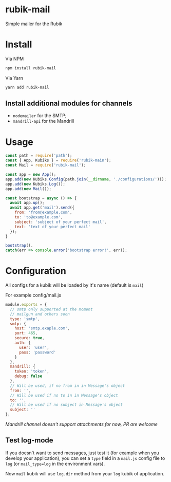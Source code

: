 # rubik-mail
Simple mailer for the Rubik

# Install
Via NPM
```sh
npm install rubik-mail
```

Via Yarn
```sh
yarn add rubik-mail
```

## Install additional modules for channels
- `nodemailer` for the SMTP;
- `mandrill-api` for the Mandrill

# Usage

```javascript
const path = require('path');
const { App, Kubiks } = require('rubik-main');
const Mail = require('rubik-mail');

const app = new App();
app.add(new Kubiks.Config(path.join(__dirname, './configurations/')));
app.add(new Kubiks.Log());
app.add(new Mail());

const bootstrap = async () => {
  await app.up();
  await app.get('mail').send({
    from: 'from@example.com',
    to: 'to@example.com',
    subject: 'subject of your perfect mail',
    text: 'text of your perfect mail'
  });
}

bootstrap().
catch(err => console.error('bootstrap error!', err));
```

# Configuration

All configs for a kubik will be loaded by it's name (default is `mail`)

For example config/mail.js
```javascript
module.exports = {
  // smtp only supported at the moment
  // mailgun and others soon
  type: 'smtp',
  smtp: {
    host: 'smtp.exaple.com',
    port: 465,
    secure: true,
    auth: {
      user: 'user',
      pass: 'password'
    }
  },
  mandrill: {
    token: 'token',
    debug: false
  },
  // Will be used, if no from in in Message's object
  from: '',
  // Will be used if no to in in Message's object
  to: '',
  // Will be used if no subject in Message's object
  subject: ''
};
```

*Mandrill channel doesn't support attachments for now, PR are welcome*

## Test log-mode

If you doesn't want to send messages, just test it (for example when you develop your application), you can set a `type` field in a `mail.js` config file to `log` (or `mail_type=log` in the environment vars).

Now `mail` kubik will use `log.dir` method from your `log` kubik of application.
